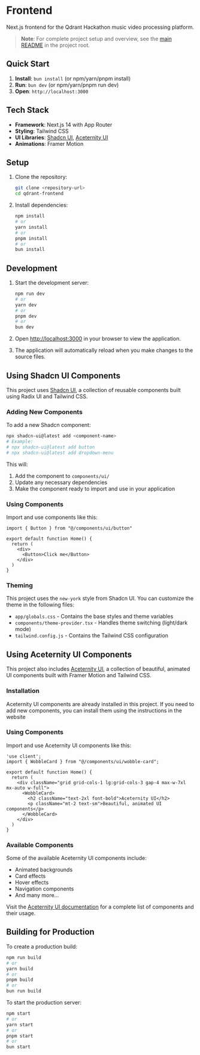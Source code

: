 # Frontend

Next.js frontend for the Qdrant Hackathon music video processing platform.

> **Note**: For complete project setup and overview, see the [main README](../README.md) in the project root.

## Quick Start

1. **Install**: `bun install` (or npm/yarn/pnpm install)
2. **Run**: `bun dev` (or npm/yarn/pnpm run dev)
3. **Open**: `http://localhost:3000`

## Tech Stack

- **Framework**: Next.js 14 with App Router
- **Styling**: Tailwind CSS
- **UI Libraries**: [Shadcn UI](https://ui.shadcn.com/), [Aceternity UI](https://ui.aceternity.com/)
- **Animations**: Framer Motion

## Setup

1. Clone the repository:
   ```bash
   git clone <repository-url>
   cd qdrant-frontend
   ```

2. Install dependencies:
   ```bash
   npm install
   # or
   yarn install
   # or
   pnpm install
   # or
   bun install
   ```

## Development

1. Start the development server:
   ```bash
   npm run dev
   # or
   yarn dev
   # or
   pnpm dev
   # or
   bun dev
   ```

2. Open [http://localhost:3000](http://localhost:3000) in your browser to view the application.

3. The application will automatically reload when you make changes to the source files.

## Using Shadcn UI Components

This project uses [Shadcn UI](https://ui.shadcn.com/), a collection of reusable components built using Radix UI and Tailwind CSS.

### Adding New Components

To add a new Shadcn component:

```bash
npx shadcn-ui@latest add <component-name>
# Example:
# npx shadcn-ui@latest add button
# npx shadcn-ui@latest add dropdown-menu
```

This will:
1. Add the component to `components/ui/`
2. Update any necessary dependencies
3. Make the component ready to import and use in your application

### Using Components

Import and use components like this:

```tsx
import { Button } from "@/components/ui/button"

export default function Home() {
  return (
    <div>
      <Button>Click me</Button>
    </div>
  )
}
```

### Theming

This project uses the `new-york` style from Shadcn UI. You can customize the theme in the following files:
- `app/globals.css` - Contains the base styles and theme variables
- `components/theme-provider.tsx` - Handles theme switching (light/dark mode)
- `tailwind.config.js` - Contains the Tailwind CSS configuration

## Using Aceternity UI Components

This project also includes [Aceternity UI](https://ui.aceternity.com/), a collection of beautiful, animated UI components built with Framer Motion and Tailwind CSS.

### Installation

Aceternity UI components are already installed in this project. If you need to add new components, you can install them using the instructions in the website


### Using Components

Import and use Aceternity UI components like this:

```tsx
'use client';
import { WobbleCard } from "@/components/ui/wobble-card";

export default function Home() {
  return (
    <div className="grid grid-cols-1 lg:grid-cols-3 gap-4 max-w-7xl mx-auto w-full">
      <WobbleCard>
        <h2 className="text-2xl font-bold">Aceternity UI</h2>
        <p className="mt-2 text-sm">Beautiful, animated UI components</p>
      </WobbleCard>
    </div>
  )
}
```

### Available Components

Some of the available Aceternity UI components include:
- Animated backgrounds
- Card effects
- Hover effects
- Navigation components
- And many more...

Visit the [Aceternity UI documentation](https://ui.aceternity.com/docs) for a complete list of components and their usage.

## Building for Production

To create a production build:

```bash
npm run build
# or
yarn build
# or
pnpm build
# or
bun run build
```

To start the production server:

```bash
npm start
# or
yarn start
# or
pnpm start
# or
bun start
```
